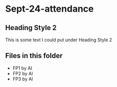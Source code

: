 # Sept-24-attendance

## Heading Style 2
This is some text I could put under Heading Style 2

## Files in this folder
- FP1 by AI
- FP2 by AI
- FP3 by AI
